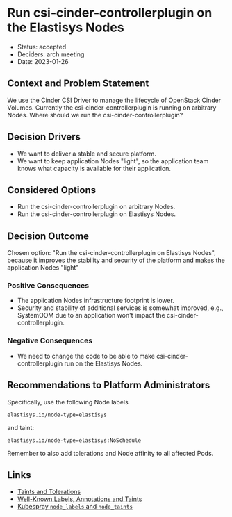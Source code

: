 # Run csi-cinder-controllerplugin on the Elastisys Nodes

- Status: accepted
- Deciders: arch meeting
- Date: 2023-01-26

## Context and Problem Statement

We use the Cinder CSI Driver to manage the lifecycle of OpenStack Cinder Volumes. Currently the csi-cinder-controllerplugin is running on arbitrary Nodes.
Where should we run the csi-cinder-controllerplugin?

## Decision Drivers

- We want to deliver a stable and secure platform.
- We want to keep application Nodes "light", so the application team knows what capacity is available for their application.

## Considered Options

- Run the csi-cinder-controllerplugin on arbitrary Nodes.
- Run the csi-cinder-controllerplugin on Elastisys Nodes.

## Decision Outcome

Chosen option: "Run the csi-cinder-controllerplugin on Elastisys Nodes", because it improves the stability and security of the platform and makes the application Nodes "light"

### Positive Consequences

- The application Nodes infrastructure footprint is lower.
- Security and stability of additional services is somewhat improved, e.g., SystemOOM due to an application won't impact the csi-cinder-controllerplugin.

### Negative Consequences

- We need to change the code to be able to make csi-cinder-controllerplugin run on the Elastisys Nodes.

## Recommendations to Platform Administrators

Specifically, use the following Node labels

```text
elastisys.io/node-type=elastisys
```

and taint:

```text
elastisys.io/node-type=elastisys:NoSchedule
```

Remember to also add tolerations and Node affinity to all affected Pods.

## Links

- [Taints and Tolerations](https://kubernetes.io/docs/concepts/scheduling-eviction/taint-and-toleration/)
- [Well-Known Labels, Annotations and Taints](https://kubernetes.io/docs/reference/labels-annotations-taints/)
- [Kubespray `node_labels` and `node_taints`](https://github.com/kubernetes-sigs/kubespray/blob/master/docs/ansible/vars.md#other-service-variables)
